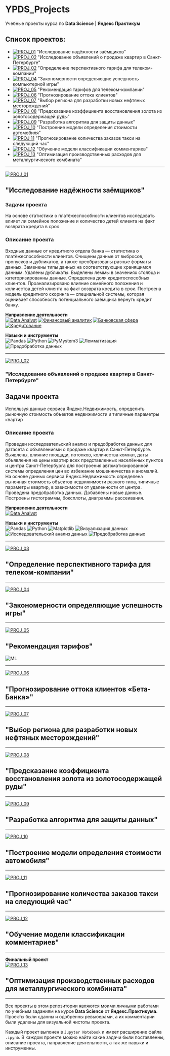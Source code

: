 # YPDS_Projects

Учебные проекты курса по **Data Science** | **Яндекс Практикум**

## Список проектов:  
- [![PROJ_01](https://img.shields.io/badge/🔗%20PROJ-01-success)](https://github.com/imeleges/YPDS_Projects#) "Исследование надёжности заёмщиков"  
- [![PROJ_02](https://img.shields.io/badge/🔗%20PROJ-02-success)](https://github.com/imeleges/YPDS_Projects#) "Исследование объявлений о продаже квартир в Санкт-Петербурге"  
- [![PROJ_02](https://img.shields.io/badge/🔗%20PROJ-03-success)](https://github.com/imeleges/YPDS_Projects#) "Определение перспективного тарифа для телеком-компании"
- [![PROJ_04](https://img.shields.io/badge/🔗%20PROJ-04-success)](https://github.com/imeleges/YPDS_Projects#) "Закономерности определяющие успешность компьютерной игры"
- [![PROJ_05](https://img.shields.io/badge/🔗%20PROJ-05-success)](https://github.com/imeleges/YPDS_Projects#) "Рекомендация тарифов для телеком-компании" 
- [![PROJ_06](https://img.shields.io/badge/🔗%20PROJ-06-success)](https://github.com/imeleges/YPDS_Projects#) "Прогнозирование оттока клиентов"
- [![PROJ_07](https://img.shields.io/badge/🔗%20PROJ-07-success)](https://github.com/imeleges/YPDS_Projects#) "Выбор региона для разработки новых нефтяных месторождений"
- [![PROJ_08](https://img.shields.io/badge/🔗%20PROJ-08-success)](https://github.com/imeleges/YPDS_Projects#) "Предсказание коэффициента восстановления золота из золотосодержащей руды"
- [![PROJ_09](https://img.shields.io/badge/🔗%20PROJ-09-success)](https://github.com/imeleges/YPDS_Projects#) "Разработка алгоритма для защиты данных"
- [![PROJ_10](https://img.shields.io/badge/🔗%20PROJ-10-success)](https://github.com/imeleges/YPDS_Projects#) "Построение модели определения стоимости автомобиля"
- [![PROJ_11](https://img.shields.io/badge/🔗%20PROJ-11-success)](https://github.com/imeleges/YPDS_Projects#) "Прогнозирование количества заказов такси на следующий час"
- [![PROJ_12](https://img.shields.io/badge/🔗%20PROJ-12-success)](https://github.com/imeleges/YPDS_Projects#) "Обучение модели классификации комментариев"
- [![PROJ_13](https://img.shields.io/badge/🔗%20PROJ-13-success)](https://github.com/imeleges/YPDS_Projects#) "Оптимизация производственных расходов для металлургического комбината"

***

[![PROJ_01](https://img.shields.io/badge/Go%20to%20PROJ-01-success)](https://github.com/imeleges/YPDS_Projects/tree/main/PROJ_01)  
## "Исследование надёжности заёмщиков"  

### Задачи проекта 
На основе статистики о платёжеспособности клиентов исследовать влияет ли семейное положение и количество детей клиента на факт возврата кредита в срок  

### Описание проекта
Входные данные от кредитного отдела банка  — статистика о платёжеспособности клиентов. 
Очищены данные от выбросов, пропусков и дубликатов, а также преобразованы разные форматы данных. Заменены типы данных на соответствующие хранящимся данным. Удалены дубликаты. Выделены леммы в значениях столбца и категоризированны данные.
Определена доля кредитоспособных клиентов.
Проанализировано влияние семейного положения и количества детей клиента на факт возврата кредита в срок. 
Построена модель кредитного скоринга — специальной системы, которая оценивает способность потенциального заёмщика вернуть кредит банку.

**Направление деятельности**  
[![Data Analyst](https://img.shields.io/static/v1?label=Trend&message=Data%20Analyst&color=blue)](#)
[![Финансовый аналитик](https://img.shields.io/static/v1?label=Trend&message=Финансовый%20аналитик&color=blue)](#)
[![Банковская сфера](https://img.shields.io/static/v1?label=Field&message=Банковская%20сфера&color=blue)](#)
[![Кредитование](https://img.shields.io/static/v1?label=Field&message=Кредитование&color=blue)](#)

**Навыки и инструменты**  
![Pandas](https://img.shields.io/static/v1?label=Tool&message=Pandas&color=blue)
![Python](https://img.shields.io/static/v1?label=Tool&message=Python&color=blue)
![PyMystem3](https://img.shields.io/static/v1?label=Tool&message=PyMystem3&color=blue)
![Лемматизация](https://img.shields.io/static/v1?label=Skill&message=Лемматизация&color=blue)
![Предобработка данных](https://img.shields.io/static/v1?label=Skill&message=Предобработка%20данных&color=blue)

***

[![PROJ_02](https://img.shields.io/badge/Go%20to%20PROJ-02-success)](https://github.com/imeleges/YPDS_Projects/tree/main/PROJ_02) 
### "Исследование объявлений о продаже квартир в Санкт-Петербурге"  
 
## Задачи проекта  
Используя данные сервиса Яндекс.Недвижимость, определить рыночную стоимость объектов недвижимости и типичные параметры квартир

### Описание проекта
Проведен исследовательский анализ и предобработка данных для датасета с объявлениями о продаже квартир в Санкт-Петербурге.  
Выявлены, влияние площади, потолков, количества комнат, даты объявления на цены квартир всех представленных населённых пунктов и центра Санкт-Петербурга для построения автоматизированной системы определения цен во избежание мошенничества и аномалий.  
На основе данных сервиса Яндекс.Недвижимость определена рыночная стоимость
объектов недвижимости разного типа, типичные параметры квартир, в зависимости от
удаленности от центра. Проведена предобработка данных. Добавлены новые данные.  
Построены гистограммы, боксплоты, диаграммы рассеивания.

**Направление деятельности**  
[![Data Analyst](https://img.shields.io/static/v1?label=Trend&message=Data%20Analyst&color=blue)](#)

**Навыки и инструменты**  
![Pandas](https://img.shields.io/static/v1?label=Tool&message=Pandas&color=blue)
![Python](https://img.shields.io/static/v1?label=Tool&message=Python&color=blue)
![Matplotlib](https://img.shields.io/static/v1?label=Tool&message=Matplotlib&color=blue)
![Визуализация данных](https://img.shields.io/static/v1?label=Skill&message=Визуализация%20данных&color=blue)
![Исследовательский анализ данных](https://img.shields.io/static/v1?label=Skill&message=Исследовательский%20анализ%20данных&color=blue)
![Предобработка данных](https://img.shields.io/static/v1?label=Skill&message=Предобработка%20данных&color=blue)

***

[![PROJ_03](https://img.shields.io/badge/🔗%20PROJ-03-success)](https://github.com/imeleges/YPDS_Projects/tree/main/PROJ_03) 
## "Определение перспективного тарифа для телеком-компании"

***

[![PROJ_04](https://img.shields.io/badge/🔗%20PROJ-04-success)](https://github.com/imeleges/YPDS_Projects/tree/main/PROJ_04)
## "Закономерности определяющие успешность игры"

***

[![PROJ_05](https://img.shields.io/badge/🔗%20PROJ-05-success)](https://github.com/imeleges/YPDS_Projects/tree/main/PROJ_05)
## "Рекомендация тарифов"  
![ML](https://img.shields.io/static/v1?label=&message=ML&color=blue)

***

[![PROJ_06](https://img.shields.io/badge/🔗%20PROJ-06-success)](https://github.com/imeleges/YPDS_Projects/tree/main/PROJ_06)
## "Прогнозирование оттока клиентов «Бета-Банка»"  

***

[![PROJ_07](https://img.shields.io/badge/🔗%20PROJ-07-success)](https://github.com/imeleges/YPDS_Projects/tree/main/PROJ_07)
## "Выбор региона для разработки новых нефтяных месторождений"  

***

[![PROJ_08](https://img.shields.io/badge/🔗%20PROJ-08-success)](https://github.com/imeleges/YPDS_Projects/tree/main/PROJ_08)
## "Предсказание коэффициента восстановления золота из золотосодержащей руды"  

***

[![PROJ_09](https://img.shields.io/badge/🔗%20PROJ-09-success)](https://github.com/imeleges/YPDS_Projects/tree/main/PROJ_09)
## "Разработка алгоритма для защиты данных"  

***

[![PROJ_10](https://img.shields.io/badge/🔗%20PROJ-10-success)](https://github.com/imeleges/YPDS_Projects/tree/main/PROJ_10)
## "Построение модели определения стоимости автомобиля"  

***

[![PROJ_11](https://img.shields.io/badge/🔗%20PROJ-11-success)](https://github.com/imeleges/YPDS_Projects/tree/main/PROJ_11)
## "Прогнозирование количества заказов такси на следующий час"    

***

[![PROJ_12](https://img.shields.io/badge/🔗%20PROJ-12-success)](https://github.com/imeleges/YPDS_Projects/tree/main/PROJ_12)
## "Обучение модели классификации комментариев"  

***


**Финальный проект**  
[![PROJ_13](https://img.shields.io/badge/🔗%20PROJ-13-success)](https://github.com/imeleges/YPDS_Projects/tree/main/PROJ_13)
## "Оптимизация производственных расходов для металлургического комбината"  

***


Все проекты в этом репозитории являются моими личными работами по учебным заданиям на курсе **Data Science** от **Яндекс.Практикума**.
Проекты были сданны и одобренны ревьюерами, а их комментарии были удалены для визуальной чистоты проекта.  

Каждый проект выпонен в `Jupyter Notebook` и  имеет расширение файла `.ipynb`. В каждом проекте можно найти какие задачи были поставленны, описание проекта, направление деятельности, а так же навыки и инструменны.